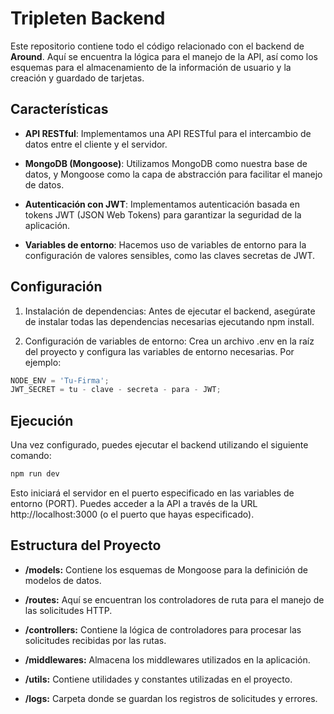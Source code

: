# Tripleten Backend

Este repositorio contiene todo el código relacionado con el backend de **Around**. Aquí se encuentra la lógica para el manejo de la API, así como los esquemas para el almacenamiento de la información de usuario y la creación y guardado de tarjetas.

## Características

- **API RESTful**: Implementamos una API RESTful para el intercambio de datos entre el cliente y el servidor.

- **MongoDB (Mongoose)**: Utilizamos MongoDB como nuestra base de datos, y Mongoose como la capa de abstracción para facilitar el manejo de datos.

- **Autenticación con JWT**: Implementamos autenticación basada en tokens JWT (JSON Web Tokens) para garantizar la seguridad de la aplicación.

- **Variables de entorno**: Hacemos uso de variables de entorno para la configuración de valores sensibles, como las claves secretas de JWT.

## Configuración

1. Instalación de dependencias: Antes de ejecutar el backend, asegúrate de instalar todas las dependencias necesarias ejecutando npm install.

2. Configuración de variables de entorno: Crea un archivo .env en la raíz del proyecto y configura las variables de entorno necesarias. Por ejemplo:

```js
NODE_ENV = 'Tu-Firma';
JWT_SECRET = tu - clave - secreta - para - JWT;
```

## Ejecución

Una vez configurado, puedes ejecutar el backend utilizando el siguiente comando:

```bash
npm run dev
```

Esto iniciará el servidor en el puerto especificado en las variables de entorno (PORT). Puedes acceder a la API a través de la URL http://localhost:3000 (o el puerto que hayas especificado).

## Estructura del Proyecto

- **/models:** Contiene los esquemas de Mongoose para la definición de modelos de datos.

- **/routes:** Aquí se encuentran los controladores de ruta para el manejo de las solicitudes HTTP.

- **/controllers:** Contiene la lógica de controladores para procesar las solicitudes recibidas por las rutas.

- **/middlewares:** Almacena los middlewares utilizados en la aplicación.

- **/utils:** Contiene utilidades y constantes utilizadas en el proyecto.

- **/logs:** Carpeta donde se guardan los registros de solicitudes y errores.
